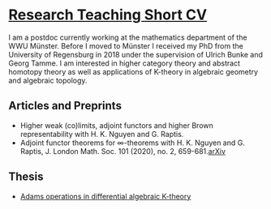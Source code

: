 <h1>
  <a href="#">
    Research
  </a>
  <a href="Teaching">
    Teaching
  </a>
  <a href="##">
    Short CV
  </a>
</h1>  
  
    
I am a postdoc currently working at the mathematics department of the WWU Münster. Before I moved to Münster I received my PhD from the University of Regensburg in 2018 under the supervision of Ulrich Bunke and Georg Tamme.
I am interested in higher category theory and abstract homotopy theory as well as applications of K-theory in algebraic geometry and algebraic topology.
## Articles and Preprints
* Higher weak (co)limits, adjoint functors and higher Brown representability 
  with H. K. Nguyen and G. Raptis.
* Adjoint functor theorems for &infin;-theorems
  with H. K. Nguyen and G. Raptis,  J. London Math. Soc. 101 (2020), no. 2, 659-681.[arXiv](https://arxiv.org/abs/1803.01664)
## Thesis
* [Adams operations in differential algebraic K-theory](https://epub.uni-regensburg.de/37768/)
